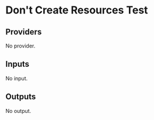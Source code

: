 # Don't Create Resources Test


<!-- BEGIN TFDOCS -->
## Providers

No provider.

## Inputs

No input.

## Outputs

No output.

<!-- END TFDOCS -->
